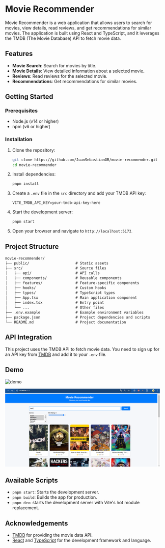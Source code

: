 # Movie Recommender

Movie Recommender is a web application that allows users to search for movies, view details, read reviews, and get recommendations for similar movies. The application is built using React and TypeScript, and it leverages the TMDB (The Movie Database) API to fetch movie data.

## Features

- **Movie Search**: Search for movies by title.
- **Movie Details**: View detailed information about a selected movie.
- **Reviews**: Read reviews for the selected movie.
- **Recommendations**: Get recommendations for similar movies.

## Getting Started

### Prerequisites

- Node.js (v14 or higher)
- npm (v6 or higher)

### Installation

1. Clone the repository:

   ```bash
   git clone https://github.com/JuanSebastianGB/movie-recommender.git
   cd movie-recommender
   ```

2. Install dependencies:

   ```bash
   pnpm install
   ```

3. Create a `.env` file in the `src` directory and add your TMDB API key:

   ```plaintext
   VITE_TMDB_API_KEY=your-tmdb-api-key-here
   ```

4. Start the development server:

   ```bash
   pnpm start
   ```

5. Open your browser and navigate to `http://localhost:5173`.

## Project Structure

```
movie-recommender/
├── public/                     # Static assets
├── src/                        # Source files
│   ├── api/                    # API calls
│   ├── components/             # Reusable components
│   ├── features/               # Feature-specific components
│   ├── hooks/                  # Custom hooks
│   ├── types/                  # TypeScript types
│   ├── App.tsx                 # Main application component
│   ├── index.tsx               # Entry point
│   └── ...                     # Other files
├── .env.example                # Example environment variables
├── package.json                # Project dependencies and scripts
└── README.md                   # Project documentation
```

## API Integration

This project uses the TMDB API to fetch movie data. You need to sign up for an API key from [TMDB](https://www.themoviedb.org/documentation/api) and add it to your `.env` file.

## Demo

![demo](https://github.com/user-attachments/assets/e762bf8e-1431-491e-8d99-fca20a1a9838)

![with filters](image.png)

## Available Scripts

- `pnpm start`: Starts the development server.
- `pnpm build`: Builds the app for production.
- `pnpm dev`: starts the development server with Vite's hot module replacement.

## Acknowledgements

- [TMDB](https://www.themoviedb.org/) for providing the movie data API.
- [React](https://reactjs.org/) and [TypeScript](https://www.typescriptlang.org/) for the development framework and language.
